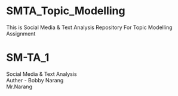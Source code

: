 # SMTA_Topic_Modelling
This is Social Media &amp; Text Analysis Repository For Topic Modelling Assignment

# SM-TA_1
Social Media &amp; Text Analysis
<br>
Auther - Bobby Narang
<br>
Mr.Narang

